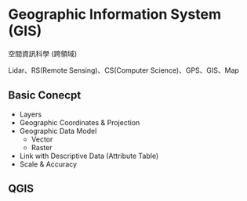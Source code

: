 # Geographic Information System (GIS)

空間資訊科學 (跨領域)

Lidar、RS(Remote Sensing)、CS(Computer Science)、GPS、GIS、Map

## Basic Conecpt

- Layers
- Geographic Coordinates & Projection
- Geographic Data Model
  - Vector
  - Raster
- Link with Descriptive Data (Attribute Table)
- Scale & Accuracy

## QGIS
